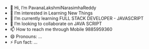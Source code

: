 - 👋 Hi, I’m PavanaLakshmiNarasimhaReddy
- 👀 I’m interested in Learning New Things
- 🌱 I’m currently learning FULL STACK DEVELOPER - JAVASCRIPT
- 💞️ I’m looking to collaborate on JAVA SCRIPT
- 📫 How to reach me through Mobile 9885959360
- 😄 Pronouns: ...
- ⚡ Fun fact: ...

<!---
NarasimhaReddy963/NarasimhaReddy963 is a ✨ special ✨ repository because its `README.md` (this file) appears on your GitHub profile.
You can click the Preview link to take a look at your changes.
--->
